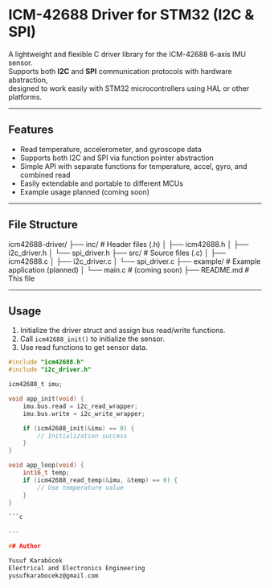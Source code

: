 # ICM-42688 Driver for STM32 (I2C & SPI)

A lightweight and flexible C driver library for the ICM-42688 6-axis IMU sensor.  
Supports both **I2C** and **SPI** communication protocols with hardware abstraction,  
designed to work easily with STM32 microcontrollers using HAL or other platforms.

---

## Features

- Read temperature, accelerometer, and gyroscope data  
- Supports both I2C and SPI via function pointer abstraction  
- Simple API with separate functions for temperature, accel, gyro, and combined read  
- Easily extendable and portable to different MCUs  
- Example usage planned (coming soon)

---

## File Structure

icm42688-driver/
├── inc/ # Header files (.h)
│ ├── icm42688.h
│ ├── i2c_driver.h
│ └── spi_driver.h
├── src/ # Source files (.c)
│ ├── icm42688.c
│ ├── i2c_driver.c
│ └── spi_driver.c
├── example/ # Example application (planned)
│ └── main.c # (coming soon)
├── README.md # This file


---

## Usage

1. Initialize the driver struct and assign bus read/write functions.  
2. Call `icm42688_init()` to initialize the sensor.  
3. Use read functions to get sensor data.

```c
#include "icm42688.h"
#include "i2c_driver.h"

icm42688_t imu;

void app_init(void) {
    imu.bus.read = i2c_read_wrapper;
    imu.bus.write = i2c_write_wrapper;

    if (icm42688_init(&imu) == 0) {
        // Initialization success
    }
}

void app_loop(void) {
    int16_t temp;
    if (icm42688_read_temp(&imu, &temp) == 0) {
        // Use temperature value
    }
}

```c

---

## Author

Yusuf Karaböcek
Electrical and Electronics Engineering
yusufkarabocekz@gmail.com
